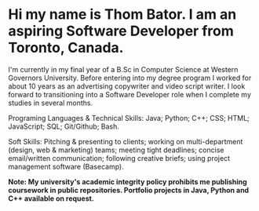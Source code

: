 
# Hi my name is Thom Bator. I am an aspiring Software Developer from Toronto, Canada.  

I'm currently in my final year of a B.Sc in Computer Science at Western Governors University. 
Before entering into my degree program I worked for about 10 years as an advertising copywriter and video script writer. 
I look forward to transitioning into a Software Developer role when I complete my studies in several months. 



Programing Languages & Technical Skills: Java; Python; C++; CSS; HTML; JavaScript; SQL; Git/Github; Bash.

Soft Skills: Pitching & presenting to clients; working on multi-department (design, web & marketing) teams; meeting tight deadlines; concise email/written communication; following creative briefs; using project management software (Basecamp). 

**Note: My university's academic integrity policy prohibits me publishing coursework in public repositories. Portfolio projects in Java, Python and C++ available on request.**
<!---
ThomBator/ThomBator is a ✨ special ✨ repository because its `README.md` (this file) appears on your GitHub profile.
You can click the Preview link to take a look at your changes.
--->
